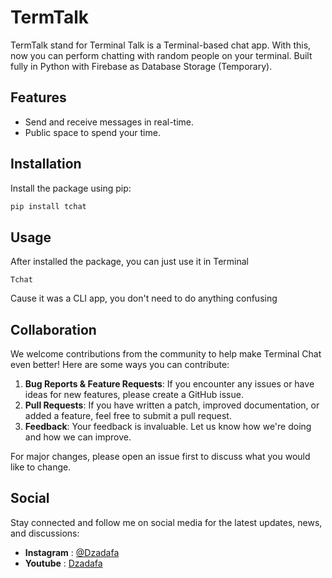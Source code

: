 
# TermTalk

TermTalk stand for Terminal Talk is a Terminal-based chat app. With this, now you can perform chatting with random people on your terminal.
Built fully in Python with Firebase as Database Storage (Temporary).

## Features

- Send and receive messages in real-time.
- Public space to spend your time.

## Installation

Install the package using pip:

```bash
pip install tchat
```
## Usage
After installed the package, you can just use it in Terminal
```
Tchat
```
Cause it was a CLI app, you don't need to do anything confusing

## Collaboration

We welcome contributions from the community to help make Terminal Chat even better! Here are some ways you can contribute:

1.  **Bug Reports & Feature Requests**: If you encounter any issues or have ideas for new features, please create a GitHub issue.
2.  **Pull Requests**: If you have written a patch, improved documentation, or added a feature, feel free to submit a pull request.
3.  **Feedback**: Your feedback is invaluable. Let us know how we're doing and how we can improve.
 
For major changes, please open an issue first to discuss what you would like to change.

## Social

Stay connected and follow me on social media for the latest updates, news, and discussions:

-   **Instagram** : [@Dzadafa](https://instagram.com/TerminalChatApp)
-   **Youtube** : [Dzadafa](https://www.youtube.com/@dzadafa)
